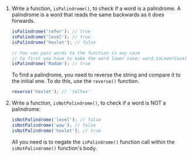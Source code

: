 
1. Write a function, `isPalindrome()`, to check if a word is a palindrome. A palindrome is a word that reads the same backwards as it does forwards.

    ```javascript
    isPalindrome('refer'); // true
    isPalindrome('level'); // true
    isPalindrome('hexlet'); // false

    // You can pass words to the function in any case
    // So first you have to make the word lower case: word.toLowerCase()
    isPalindrome('Madam'); // true
    ```

    To find a palindrome, you need to reverse the string and compare it to the initial one. To do this, use the `reverse()` function.

    ```javascript
    reverse('hexlet'); // 'telhex'
    ```

2. Write a function, `isNotPalindrome()`, to check if a word is NOT a palindrome:

    ```javascript
    isNotPalindrome('level'); // false
    isNotPalindrome('wow'); // false
    isNotPalindrome('hexlet'); // true
    ```

    All you need is to negate the `isPalindrome()` function call within the `isNotPalindrome()` function's body.
